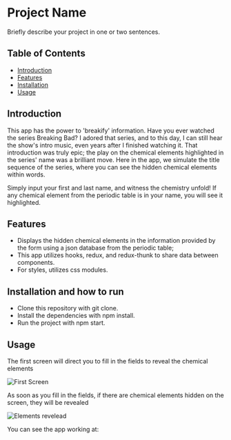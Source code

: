 # Project Name

Briefly describe your project in one or two sentences.

## Table of Contents

- [Introduction](#introduction)
- [Features](#features)
- [Installation](#installation)
- [Usage](#usage)

## Introduction

This app has the power to 'breakify' information. Have you ever watched the series Breaking Bad? I adored that series, and to this day, I can still hear the show's intro music, even years after I finished watching it. That introduction was truly epic; the play on the chemical elements highlighted in the series' name was a brilliant move. Here in the app, we simulate the title sequence of the series, where you can see the hidden chemical elements within words.

Simply input your first and last name, and witness the chemistry unfold! If any chemical element from the periodic table is in your name, you will see it highlighted.

## Features

- Displays the hidden chemical elements in the information provided by the form using a json database from the periodic table;
- This app utilizes hooks, redux, and redux-thunk to share data between components.
- For styles, utilizes css modules.

## Installation and how to run

- Clone this repository with git clone.
- Install the dependencies with npm install.
- Run the project with npm start.

## Usage

The first screen will direct you to fill in the fields to reveal the chemical elements

![First Screen](https://drive.google.com/file/d/1fDloSFrzRVl_1BYF8JKeLs8_vftVRdxt/view?usp=drive_link)

As soon as you fill in the fields, if there are chemical elements hidden on the screen, they will be revealed

![Elements revelead](https://drive.google.com/file/d/1r9vSHtBWqZ5ZZsRbrTemlRCT7x711LDo/view?usp=drive_link)

You can see the app working at:
